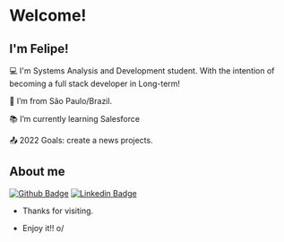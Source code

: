
# Welcome!

 

## I'm Felipe!

 

:computer: I'm Systems Analysis and Development student.
With the intention of becoming a full stack developer in Long-term!

:house_with_garden: I’m from São Paulo/Brazil.

:books: I’m currently learning Salesforce

:outbox_tray: 2022 Goals: create a news projects.



## About me

[![Github Badge](https://img.shields.io/badge/-Github-000?style=flat-square&logo=Github&logoColor=white&link=https://github.com/felipefassis97)](https://github.com/felipefassis97)
[![Linkedin Badge](https://img.shields.io/badge/-LinkedIn-blue?style=flat-square&logo=Linkedin&logoColor=white&link=https://www.linkedin.com/in/felipef-assis)](https://www.linkedin.com/in/felipef-assis)



- Thanks for visiting.

- Enjoy it!! o/
